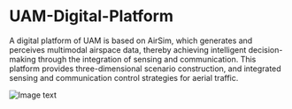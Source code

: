 # UAM-Digital-Platform
A digital platform of UAM is based on AirSim, which generates and perceives multimodal airspace data, thereby achieving intelligent decision-making through the integration of sensing and communication. This platform provides three-dimensional scenario construction, and integrated sensing and communication control strategies for aerial traffic.

![Image text](https://github.com/shazifan/UAM-Digital-Platform/plateform1.jpg)
